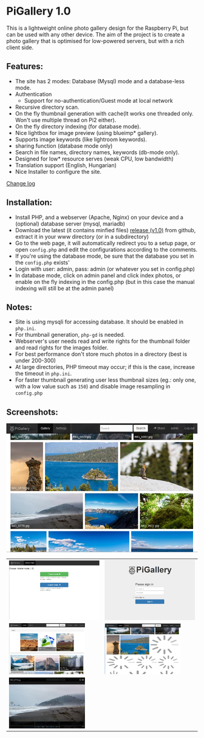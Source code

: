 PiGallery 1.0
=========

This is a lightweight online photo gallery design for the Raspberry Pi, but can be used with any other device.
The aim of the project is to create a photo gallery that is optimised for low-powered servers, but with a rich client side.

Features:
--------

* The site has 2 modes: Database (Mysql) mode and a database-less mode.
* Authentication
  * Support for no-authentication/Guest mode at local network
* Recursive directory scan.
* On the fly thumbnail generation with cache(It works one threaded only. Won't use multiple thread on Pi2 either).
* On the fly directory indexing (for database mode).
* Nice lightbox for image preview (using blueimp* gallery).
* Supports image keywords (like lightroom keywords).
* sharing function (database mode only)
* Search in file names, directory names, keywords (db-mode only).
* Designed for low* resource serves (weak CPU, low bandwidth)
* Translation support (English, Hungarian)
* Nice Installer to configure the site.

[Change log](changelog.md)

Installation:
--------

*  Install PHP, and a webserver (Apache, Nginx) on your device and a (optional) database server (mysql, mariadb)
*  Download the latest (it contains minfied files) [release (v1.0)](release/pigallery_1.0.zip) from github, extract  it in your www directory (or in a subdirectory)
*  Go to the web page, it will automatically redirect you to a setup page, or open `config.php` and edit the configurations according to the comments.
*  If you're using the database mode, be sure that the database you set in the `config.php` exists'
*  Login with user: admin, pass: admin (or whatever you set in config.php)
*  In database mode, click on admin panel and click index photos,
   or enable on the fly indexing in the config.php (but in this case the manual indexing will still be at the admin panel)

Notes:
--------

* Site is using mysqli for accessing database. It should be enabled in `php.ini`.
* For thumbnail generation, `php-gd` is needed.
* Webserver's user needs read and write rights for the thumbnail folder and read rights for the images folder.
* For best performance don't store much photos in a directory (best is under 200-300)
* At large directories, PHP timeout may occur; if this is the case, increase the timeout in `php.ini`.
* For faster thumbnail generating user less thumbnail sizes (eg.: only one, with a low value such as `150`)
  and disable image resampling in `config.php`

Screenshots:
--------
[![Screen](screen2.jpg?raw=true)](screen2.jpg?raw=true)


<table>
 <tr>
  <td>
   <img src="install.jpg?raw=true" alt="Install" width="250px" >
  </td>
  <td>
   <img src="login.jpg?raw=true" alt="Login" width="250px">
  </td>
 </tr>
 <tr>
  <td>
   <img src="screen.jpg?raw=true" alt="Screen" width="200px" >
  </td>
  <td>
   <img src="screen3.jpg?raw=true" alt="Screen" width="200px">
  </td>
 </tr>
 <tr>
  <td>
   <img src="lightbox.jpg?raw=true" alt="Screen" width="200px" >
  </td> 
 </tr>
</table> 
